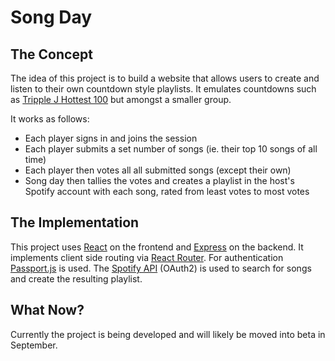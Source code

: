 # Song Day

## The Concept
The idea of this project is to build a website that allows users to create and listen to their own countdown style playlists.
It emulates countdowns such as [Tripple J Hottest 100](https://www.abc.net.au/triplej/hottest100/) but amongst a smaller group.

It works as follows:
- Each player signs in and joins the session
- Each player submits a set number of songs (ie. their top 10 songs of all time)
- Each player then votes all all submitted songs (except their own)
- Song day then tallies the votes and creates a playlist in the host's Spotify account with each song, rated from least votes to most votes

## The Implementation
This project uses [React](https://react.dev/) on the frontend and [Express](https://expressjs.com/) on the backend. It implements client side routing via [React Router](https://reactrouter.com/en/main).
For authentication [Passport.js](https://www.passportjs.org/) is used.
The [Spotify API](https://developer.spotify.com/documentation/web-api) (OAuth2) is used to search for songs and create the resulting playlist.

## What Now?
Currently the project is being developed and will likely be moved into beta in September.
